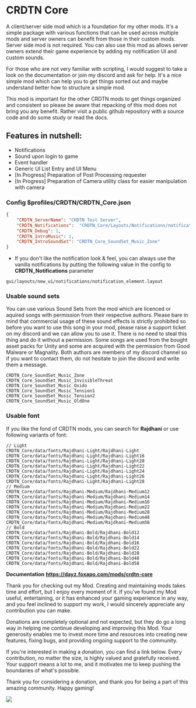 # CRDTN Core

A client/server side mod which is a foundation for my other mods. It's a simple package with various functions that can be used across multiple mods and server owners can benefit from those in their custom mods. Server side mod is not required. You can also use this mod as allows server owners extend their game experience by adding my notification UI and custom sounds. 

For those who are not very familiar with scripting, I would suggest to take a look on the documentation or join my discord and ask for help. It's a nice simple mod which can help you to get things sorted out and maybe understand better how to structure a simple mod. 

This mod is important for the other CRDTN mods to get things organized and consistent so please be aware that repacking of this mod does not bring you any benefit. Rather visit a public github repository with a source code and do some study or read the docs. 

## Features in nutshell: 

- Notifications 
- Sound upon login to game 
- Event handler 
- Generic UI List Entry and UI Menu
- [In Progress] Preparation of Post Processing requester
- [In Progress] Preparation of Camera utility class for easier manipulation with camera


### Config $profiles/CRDTN/CRDTN_Core.json
```json
{
    "CRDTN_ServerName": "CRDTN Test Server",
    "CRDTN_Notifications":  "CRDTN_Core/Layouts/Notifications/notification_element.layout",
    "CRDTN_Debug": 1,
    "CRDTN_IntroMusic": 1,
    "CRDTN_IntroSoundSet": "CRDTN_Core_SoundSet_Music_Zone"
}
```

- If you don't like the notification look & feel, you can always use the vanilla notifications by putting the following value in the config to **CRDTN_Notifications** parameter
```
gui/layouts/new_ui/notifications/notification_element.layout
```

### Usable sound sets 

You can use various Sound Sets from the mod which are licenced or aquired songs with permission from their respective authors. Please bare in mind that commercial usage of these sound effects is strictly prohibited so before you want to use this song in your mod, please raise a support ticket on my discord and we can allow you to use it. There is no need to steal this thing and do it without a permission. Some songs are used from the bought asset packs for Unity and some are acquired with the permission from Good Malware or Magnality. Both authors are members of my discord channel so if you want to contact them, do not hesitate to join the discord and write them a message. 

```
CRDTN_Core_SoundSet_Music_Zone
CRDTN_Core_SoundSet_Music_InvisibleThreat
CRDTN_Core_SoundSet_Music_Oxido
CRDTN_Core_SoundSet_Music_Tension1
CRDTN_Core_SoundSet_Music_Tension2
CRDTN_Core_SoundSet_Music_OldOne
```

### Usable font

If you like the fond of CRDTN mods, you can search for **Rajdhani** or use following variants of font: 
```
// Light
CRDTN_Core/data/fonts/Rajdhani-Light/Rajdhani-Light
CRDTN_Core/data/fonts/Rajdhani-Light/Rajdhani-Light16
CRDTN_Core/data/fonts/Rajdhani-Light/Rajdhani-Light20
CRDTN_Core/data/fonts/Rajdhani-Light/Rajdhani-Light22
CRDTN_Core/data/fonts/Rajdhani-Light/Rajdhani-Light24
CRDTN_Core/data/fonts/Rajdhani-Light/Rajdhani-Light26
CRDTN_Core/data/fonts/Rajdhani-Light/Rajdhani-Light28
// Medium
CRDTN_Core/data/fonts/Rajdhani-Medium/Rajdhani-Medium12
CRDTN_Core/data/fonts/Rajdhani-Medium/Rajdhani-Medium14
CRDTN_Core/data/fonts/Rajdhani-Medium/Rajdhani-Medium16
CRDTN_Core/data/fonts/Rajdhani-Medium/Rajdhani-Medium22
CRDTN_Core/data/fonts/Rajdhani-Medium/Rajdhani-Medium28
CRDTN_Core/data/fonts/Rajdhani-Medium/Rajdhani-Medium48
CRDTN_Core/data/fonts/Rajdhani-Medium/Rajdhani-Medium58
// Bold
CRDTN_Core/data/fonts/Rajdhani-Bold/Rajdhani-Bold12
CRDTN_Core/data/fonts/Rajdhani-Bold/Rajdhani-Bold14
CRDTN_Core/data/fonts/Rajdhani-Bold/Rajdhani-Bold16
CRDTN_Core/data/fonts/Rajdhani-Bold/Rajdhani-Bold22
CRDTN_Core/data/fonts/Rajdhani-Bold/Rajdhani-Bold28
CRDTN_Core/data/fonts/Rajdhani-Bold/Rajdhani-Bold48
CRDTN_Core/data/fonts/Rajdhani-Bold/Rajdhani-Bold58
```

**Documentation** **https://dayz.foxapo.com/mods/crdtn-core**

Thank you for checking out my Mod. Creating and maintaining mods takes time and effort, but I enjoy every moment of it. If you've found my Mod useful, entertaining, or it has enhanced your gaming experience in any way, and you feel inclined to support my work, I would sincerely appreciate any contribution you can make.

Donations are completely optional and not expected, but they do go a long way in helping me continue developing and improving this Mod. Your generosity enables me to invest more time and resources into creating new features, fixing bugs, and providing ongoing support to the community.

If you're interested in making a donation, you can find a link below. Every contribution, no matter the size, is highly valued and gratefully received. Your support means a lot to me, and it motivates me to keep pushing the boundaries of what's possible.

Thank you for considering a donation, and thank you for being a part of this amazing community. Happy gaming!

<a href="https://www.buymeacoffee.com/foxapogames"><img src="https://img.buymeacoffee.com/button-api/?text=Buy me a pizza&emoji=🍕&slug=foxapogames&button_colour=43559d&font_colour=ffffff&font_family=Inter&outline_colour=ffffff&coffee_colour=FFDD00" /></a>



